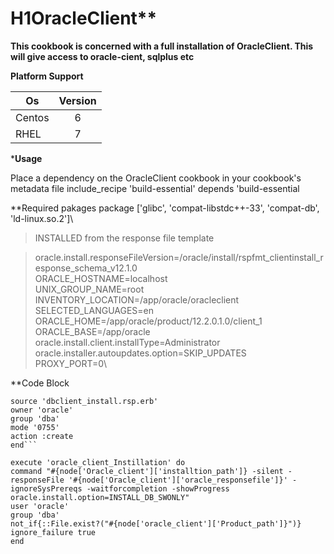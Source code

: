 # H1OracleClient**



**This cookbook is concerned with a full installation of OracleClient. This will give access to oracle-cient, sqlplus etc**

**Platform Support**

| Os            | Version       | 
| ------------- |:-------------:| 
| Centos        | 6             | 
| RHEL          | 7             | 



***Usage**

Place a dependency on the OracleClient cookbook in your cookbook's metadata file include_recipe 'build-essential' depends 'build-essential

**Required pakages package ['glibc', 'compat-libstdc++-33', 'compat-db', 'ld-linux.so.2']\

>INSTALLED from the response file template

>oracle.install.responseFileVersion=/oracle/install/rspfmt_clientinstall_response_schema_v12.1.0\
>ORACLE_HOSTNAME=localhost\
>UNIX_GROUP_NAME=root\
>INVENTORY_LOCATION=/app/oracle/oracleclient\
>SELECTED_LANGUAGES=en\
>ORACLE_HOME=/app/oracle/product/12.2.0.1.0/client_1\
>ORACLE_BASE=/app/oracle\
>oracle.install.client.installType=Administrator\
>oracle.installer.autoupdates.option=SKIP_UPDATES\
>PROXY_PORT=0\


**Code Block


```template "#{node['Oracle_client']['oracle_responsefile']}" do
source 'dbclient_install.rsp.erb'
owner 'oracle'
group 'dba'
mode '0755'
action :create
end```

execute 'oracle_client_Instillation' do
command "#{node['Oracle_client']['installtion_path']} -silent -responseFile '#{node['Oracle_client']['oracle_responsefile']}' -ignoreSysPrereqs -waitforcompletion -showProgress oracle.install.option=INSTALL_DB_SWONLY"
user 'oracle'
group 'dba'
not_if{::File.exist?("#{node['oracle_client']['Product_path']}")}
ignore_failure true
end
